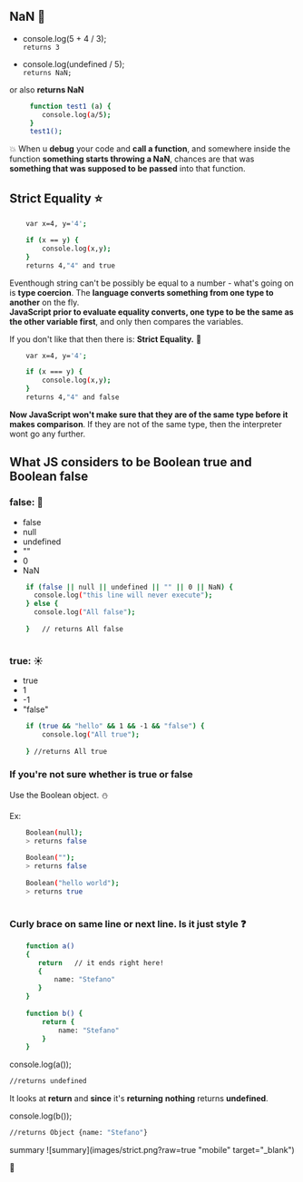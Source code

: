 ## NaN  :seedling:

- console.log(5 + 4 / 3);   
`returns 3`

- console.log(undefined / 5);    
`returns NaN;`

or  also **returns NaN**  

```sh
     function test1 (a) {
        console.log(a/5);
     }
     test1();
```

:collision: When u **debug** your code and **call a function**, and
somewhere inside the function **something starts
throwing a NaN**, chances are that was **something that
was supposed to be passed** into that function.

## Strict Equality :star:
```sh
    var x=4, y='4';

    if (x == y) {
        console.log(x,y);
    }
    returns 4,"4" and true
```

Eventhough string can't be possibly be equal to a 
number - what's going on is **type coercion**. The **language
converts something from one type to another** on the
fly.    
**JavaScript prior to evaluate equality converts,
one type to be the same as the other variable first**,
and only then compares the variables.

If you don't like that then there is: **Strict Equality.**    :star2:

```sh
    var x=4, y='4';

    if (x === y) {
        console.log(x,y);
    }
    returns 4,"4" and false
```

**Now JavaScript won't make sure that they are of
the same type before it makes comparison**. If they
are not of the same type, then the interpreter wont
go any further.

## What JS considers to be Boolean true and Boolean false

### false: :shit:

- false
- null
- undefined
- ""
- 0
- NaN

```sh
    if (false || null || undefined || "" || 0 || NaN) {
      console.log("this line will never execute");
    } else {
      console.log("All false");
      
    }   // returns All false
 
```
 

### true: :sunny:

- true
- 1
- -1
- "false"

```sh
    if (true && "hello" && 1 && -1 && "false") {
        console.log("All true");
        
    } //returns All true

```


### If you're not sure whether is true or false
Use the Boolean object. :snowman:

Ex:

```sh
    Boolean(null);
    > returns false
    
    Boolean("");
    > returns false
    
    Boolean("hello world");
    > returns true
    
```

### Curly brace on same line or next line. Is it just style   :question:
```sh
    function a() 
    {
       return   // it ends right here!
       {
           name: "Stefano"
       }
    }
    
    function b() {
        return {
            name: "Stefano"
        }
    }
```

    
console.log(a());    

```sh
//returns undefined    
```

It looks at **return** and **since** it's **returning** 
**nothing** returns **undefined**.    
  
console.log(b());       
```sh
//returns Object {name: "Stefano"}
```

summary
![summary](images/strict.png?raw=true "mobile" target="_blank")


:100:
